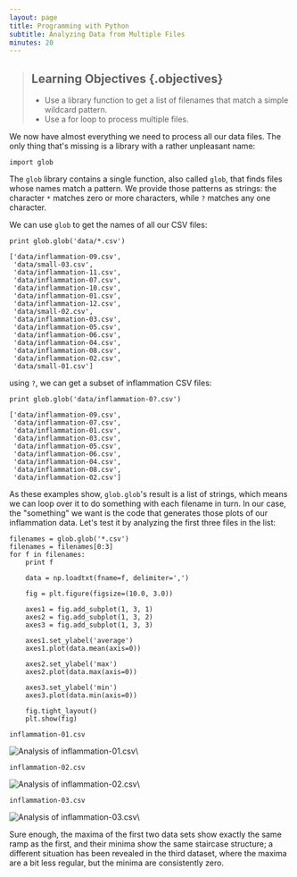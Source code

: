 ```yaml
---
layout: page
title: Programming with Python
subtitle: Analyzing Data from Multiple Files
minutes: 20
---
```

> ## Learning Objectives {.objectives}
>
> *   Use a library function to get a list of filenames that match a simple wildcard pattern.
> *   Use a for loop to process multiple files.

We now have almost everything we need to process all our data files.
The only thing that's missing is a library with a rather unpleasant name:

~~~ {.python}
import glob
~~~

The `glob` library contains a single function, also called `glob`, that finds
files whose names match a pattern. We provide those patterns as strings: the
character `*` matches zero or more characters, while `?` matches any one
character.

We can use `glob` to get the names of all our CSV files:

~~~ {.python}
print glob.glob('data/*.csv')
~~~

~~~ {.output}
['data/inflammation-09.csv',
 'data/small-03.csv',
 'data/inflammation-11.csv',
 'data/inflammation-07.csv',
 'data/inflammation-10.csv',
 'data/inflammation-01.csv',
 'data/inflammation-12.csv',
 'data/small-02.csv',
 'data/inflammation-03.csv',
 'data/inflammation-05.csv',
 'data/inflammation-06.csv',
 'data/inflammation-04.csv',
 'data/inflammation-08.csv',
 'data/inflammation-02.csv',
 'data/small-01.csv']
~~~

using `?`, we can get a subset of inflammation CSV files:

~~~ {.python}
print glob.glob('data/inflammation-0?.csv')
~~~

~~~ {.output}
['data/inflammation-09.csv',
 'data/inflammation-07.csv',
 'data/inflammation-01.csv',
 'data/inflammation-03.csv',
 'data/inflammation-05.csv',
 'data/inflammation-06.csv',
 'data/inflammation-04.csv',
 'data/inflammation-08.csv',
 'data/inflammation-02.csv']
~~~

As these examples show,
`glob.glob`'s result is a list of strings,
which means we can loop over it
to do something with each filename in turn.
In our case,
the "something" we want is the code that generates those plots of our inflammation data.
Let's test it by analyzing the first three files in the list:

~~~ {.python}
filenames = glob.glob('*.csv')
filenames = filenames[0:3]
for f in filenames:
    print f

    data = np.loadtxt(fname=f, delimiter=',')

    fig = plt.figure(figsize=(10.0, 3.0))

    axes1 = fig.add_subplot(1, 3, 1)
    axes2 = fig.add_subplot(1, 3, 2)
    axes3 = fig.add_subplot(1, 3, 3)

    axes1.set_ylabel('average')
    axes1.plot(data.mean(axis=0))

    axes2.set_ylabel('max')
    axes2.plot(data.max(axis=0))

    axes3.set_ylabel('min')
    axes3.plot(data.min(axis=0))

    fig.tight_layout()
    plt.show(fig)
~~~

~~~ {.output}
inflammation-01.csv
~~~

![Analysis of inflammation-01.csv](fig/03-loop_49_1.png)\


~~~ {.output}
inflammation-02.csv
~~~

![Analysis of inflammation-02.csv](fig/03-loop_49_3.png)\


~~~ {.output}
inflammation-03.csv
~~~

![Analysis of inflammation-03.csv](fig/03-loop_49_5.png)\

Sure enough,
the maxima of the first two data sets show exactly the same ramp as the first,
and their minima show the same staircase structure;
a different situation has been revealed in the third dataset,
where the maxima are a bit less regular, but the minima are consistently zero.
